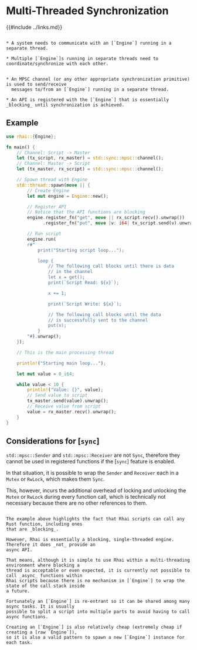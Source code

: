 Multi-Threaded Synchronization
==============================

{{#include ../links.md}}


```admonish info "Usage scenarios"

* A system needs to communicate with an [`Engine`] running in a separate thread.

* Multiple [`Engine`]s running in separate threads need to coordinate/synchronize with each other.
```

```admonish abstract "Key concepts"

* An MPSC channel (or any other appropriate synchronization primitive) is used to send/receive
  messages to/from an [`Engine`] running in a separate thread.

* An API is registered with the [`Engine`] that is essentially _blocking_ until synchronization is achieved.
```


Example
-------

```rust
use rhai::{Engine};

fn main() {
    // Channel: Script -> Master
    let (tx_script, rx_master) = std::sync::mpsc::channel();
    // Channel: Master -> Script
    let (tx_master, rx_script) = std::sync::mpsc::channel();

    // Spawn thread with Engine
    std::thread::spawn(move || {
        // Create Engine
        let mut engine = Engine::new();

        // Register API
        // Notice that the API functions are blocking
        engine.register_fn("get", move || rx_script.recv().unwrap())
              .register_fn("put", move |v: i64| tx_script.send(v).unwrap());

        // Run script
        engine.run(
        r#"
            print("Starting script loop...");

            loop {
                // The following call blocks until there is data
                // in the channel
                let x = get();
                print(`Script Read: ${x}`);

                x += 1;

                print(`Script Write: ${x}`);

                // The following call blocks until the data
                // is successfully sent to the channel
                put(x);
            }
        "#).unwrap();
    });

    // This is the main processing thread

    println!("Starting main loop...");

    let mut value = 0_i64;

    while value < 10 {
        println!("Value: {}", value);
        // Send value to script
        tx_master.send(value).unwrap();
        // Receive value from script
        value = rx_master.recv().unwrap();
    }
}
```


Considerations for [`sync`]
---------------------------

`std::mpsc::Sender` and `std::mpsc::Receiver` are not `Sync`, therefore they cannot be used in
registered functions if the [`sync`] feature is enabled.

In that situation, it is possible to wrap the `Sender` and `Receiver` each in a `Mutex` or `RwLock`,
which makes them `Sync`.

This, however, incurs the additional overhead of locking and unlocking the `Mutex` or `RwLock`
during every function call, which is technically not necessary because there are no other references
to them.


```admonish note "Async"

The example above highlights the fact that Rhai scripts can call any Rust function, including ones
that are _blocking_.

However, Rhai is essentially a blocking, single-threaded engine. Therefore it does _not_ provide an
async API.

That means, although it is simple to use Rhai within a multi-threading environment where blocking a
thread is acceptable or even expected, it is currently not possible to call _async_ functions within
Rhai scripts because there is no mechanism in [`Engine`] to wrap the state of the call stack inside
a future.

Fortunately an [`Engine`] is re-entrant so it can be shared among many async tasks. It is usually
possible to split a script into multiple parts to avoid having to call async functions.

Creating an [`Engine`] is also relatively cheap (extremely cheap if creating a [raw `Engine`]),
so it is also a valid pattern to spawn a new [`Engine`] instance for each task.
```
